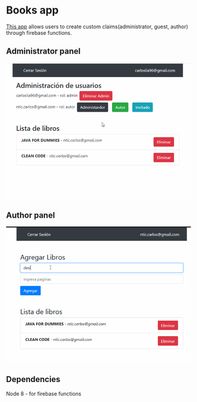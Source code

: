 # Books app
[This app](https://books-custom-claims.netlify.app/) allows users to create custom claims(administrator, guest, author) through firebase functions.

## Administrator panel
<img src="src/assets/roles-admin-panel.gif" alt="admin-panel" >

## Author panel
<img src="src/assets/roles-autor.gif" alt="author-panel">

## Dependencies
Node 8 - for firebase functions
